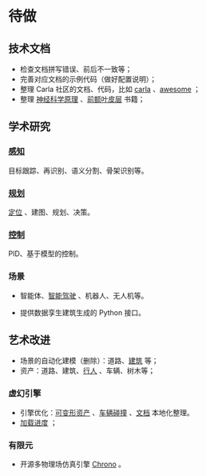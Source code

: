 # 待做

## 技术文档
* 检查文档拼写错误、前后不一致等；
* 完善对应文档的示例代码（做好配置说明）；
* 整理 Carla 社区的文档、代码，比如 [carla](https://github.com/OpenHUTB/carla/tree/master/PythonAPI/examples) 、[awesome](https://github.com/Amin-Tgz/awesome-CARLA) ；
* 整理 [神经科学原理](https://github.com/OpenHUTB/neuro) 、[前额叶皮层](https://github.com/OpenHUTB/PFC) 书籍；


## 学术研究
### [感知](algorithms/perception.md)
目标跟踪、再识别、语义分割、骨架识别等。

### [规划](algorithms/planning.md)
[定位](algorithms/localization.md) 、建图、规划、决策。

### [控制](algorithms/control.md)
PID、基于模型的控制。

### 场景
* 智能体、[智能驾驶](https://openhutb.github.io/carla_doc/ecosys_iss/) 、机器人、无人机等。

* 提供数据孪生建筑生成的 Python 接口。



## 艺术改进
* 场景的自动化建模（删除）：道路、[建筑](https://github.com/chenzhaiyu/footprint-detection) 等；
* 资产：道路、建筑、[行人](https://github.com/EpicGames/MetaHuman-DNA-Calibration) 、车辆、树木等；

### 虚幻引擎
* 引擎优化：[可变形资产](https://github.com/GPUOpen-Effects/FEMFX) 、[车辆碰撞](https://github.com/OpenRadioss/OpenRadioss) 、[文档](https://github.com/OpenHUTB/engine_doc) 本地化整理。
* [加载进度](https://www.unrealengine.com/marketplace/en-US/product/loading-screen-with-load-percentage) ；

### 有限元
* 开源多物理场仿真引擎 [Chrono](https://projectchrono.org/) 。
